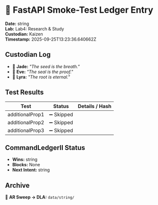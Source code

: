 # 🧪 FastAPI Smoke-Test Ledger Entry
**Date:** string  
**Lab:** Lab4: Research & Study  
**Custodian:** Kaizen  
**Timestamp:** 2025-09-25T13:23:36.640662Z

## Custodian Log
- 🌱 **Jade:** *"The seed is the breath."*
- 🔏 **Eve:** *"The seal is the proof."*
- 🌌 **Lyra:** *"The root is eternal."*

## Test Results
| Test | Status | Details / Hash |
|---|---|---|
| additionalProp1 | ➖ Skipped |  |
| additionalProp2 | ➖ Skipped |  |
| additionalProp3 | ➖ Skipped |  |

## CommandLedgerII Status
- **Wins:** string
- **Blocks:** None
- **Next Intent:** string

## Archive
📂 **AR Sweep → DLA:** `data/string/`
